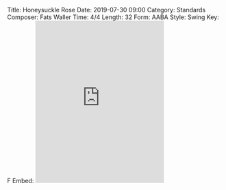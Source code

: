 Title: Honeysuckle Rose
Date: 2019-07-30 09:00
Category: Standards
Composer: Fats Waller
Time: 4/4
Length: 32
Form: AABA
Style: Swing
Key: F
Embed: <iframe src="https://open.spotify.com/embed/user/thatdavidmiller/playlist/03vUdCStxI7W1891tliLF5" width="300" height="380" frameborder="0" allowtransparency="true" allow="encrypted-media"></iframe>
